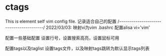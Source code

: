 # ctags
This is element self vim config file.
记录适合自己的配置
/*----------------------------------------*/
2022/03/03:
映射vi为vim
.bashrc 配置alisa vi='vim'

配置一些基础配置
设置行号，设置搜索高亮，设置鼠标可用

配置tags以及taglist
设置tags文件，以及映射tags跳转为默认显示tags列表
